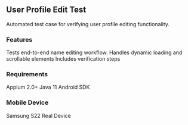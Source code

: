 ## User Profile Edit Test
Automated test case for verifying user profile editing functionality.

### Features
Tests end-to-end name editing workflow.
Handles dynamic loading and scrollable elements
Includes verification steps

### Requirements
Appium 2.0+
Java 11
Android SDK

### Mobile Device
Samsung S22 Real Device
